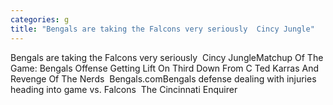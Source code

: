 ```yaml
---
categories: g
title: "Bengals are taking the Falcons very seriously  Cincy Jungle"
---
```

Bengals are taking the Falcons very seriously&nbsp;&nbsp;Cincy JungleMatchup Of The Game: Bengals Offense Getting Lift On Third Down From C Ted Karras And Revenge Of The Nerds&nbsp;&nbsp;Bengals.comBengals defense dealing with injuries heading into game vs. Falcons&nbsp;&nbsp;The Cincinnati Enquirer